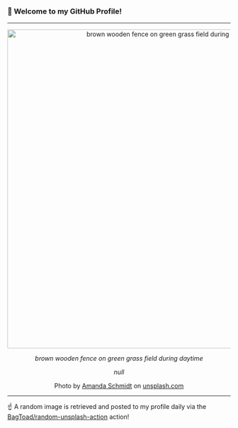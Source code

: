 ### 👋 Welcome to my GitHub Profile!

----

<div align="center">
  <img width="720" src="https://images.unsplash.com/photo-1624676418580-bf16c8d69bbe?crop=entropy&cs=tinysrgb&fit=max&fm=jpg&ixid=M3w1NTI0OTR8MHwxfHJhbmRvbXx8fHx8fHx8fDE3NTEzNTA1NDV8&ixlib=rb-4.1.0&q=80&w=1080" alt="brown wooden fence on green grass field during daytime">
  
  <em>brown wooden fence on green grass field during daytime</em>
  
  <em>null</em>
  
  Photo by [Amanda Schmidt](null) on [unsplash.com](https://unsplash.com/)
</div>

----

☝️ A random image is retrieved and posted to my profile daily via the [BagToad/random-unsplash-action](https://github.com/BagToad/random-unsplash-action) action!
